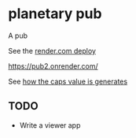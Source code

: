 # planetary pub

A pub

See the [render.com deploy](https://dashboard.render.com/web/srv-c6elp2vh8vlcnlnvsm5g/settings)

https://pub2.onrender.com/

See [how the caps value is generates](https://www.npmjs.com/package/ssb-caps#shs-secret-handshake-connection-key)

## TODO

* Write a viewer app

